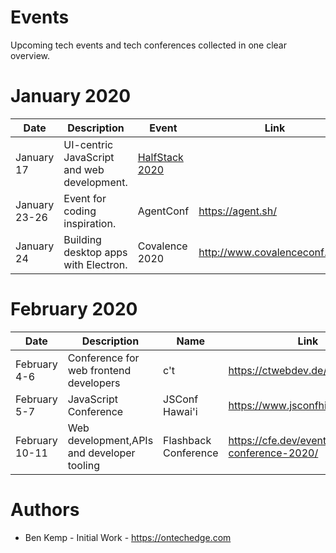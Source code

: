 # Events
Upcoming tech events and tech conferences collected in one clear overview.

# January 2020

| Date          | Description                                | Event                    | Link                          |
| ------------- | ------------------------------------------ | ------------------------ | ----------------------------- |
| January 17    | UI-centric JavaScript and web development. | [HalfStack 2020](https://halfstackconf.com) | |          |
| January 23-26 | Event for coding inspiration.              | AgentConf                | https://agent.sh/             |
| January 24    | Building desktop apps with Electron.       | Covalence 2020           | http://www.covalenceconf.com/ |

# February 2020

| Date          | Description                                | Name                     | Link                          |
| ------------- | ------------------------------------------ | ------------------------ | ----------------------------- |
| February 4-6  | Conference for web frontend developers     | c't <webdev>             | https://ctwebdev.de/          |
| February 5-7  | JavaScript Conference                      | JSConf Hawai'i           | https://www.jsconfhi.com/     |
| February 10-11| Web development,APIs and developer tooling | Flashback Conference     | https://cfe.dev/events/flashback-conference-2020/ |

# Authors
- Ben Kemp - Initial Work - https://ontechedge.com

